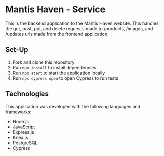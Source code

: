 # Mantis Haven - Service
This is the backend application to the Mantis Haven website. This handles the get, post, put, and delete requests made to /products, /images, and /updates urls made from the frontend application.

## Set-Up
1. Fork and clone this repository
1. Run `npm install` to install dependencies
1. Run `npm start` to start the application locally
1. Run `npx cypress open` to open Cypress to run tests

## Technologies
This application was developed with the following languages and frameworks:
- Node.js
- JavaScript
- Express.js
- Knex.js
- PostgreSQL
- Cypress